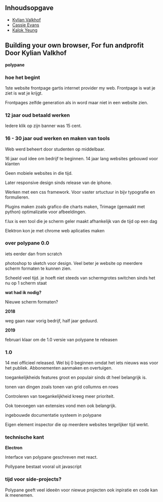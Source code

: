 ## Inhoudsopgave
- [Kylian Valkhof](#14-feb)
- [Cassie Evans](#7-mar)
- [Kalok Yeung](#23-may)

<h2 id="14-feb">Building your own browser, For fun andprofit Door Kylian Valkhof</h2>

**polypane**

### hoe het begint

1ste website frontpage gartis internet provider my web. 
Frontpage is wat je ziet is wat je krijgt.

Frontpages zelfde generation als in word maar niet in een website zien.

### 12 jaar oud betaald werken

Iedere klik op zijn banner was 15 cent.


### 16 - 30 jaar oud werken en maken van tools

Web werd beheert door studenten op middelbaar. 

16 jaar oud idee om bedrijf te beginnen. 14 jaar lang websites gebouwd voor klanten 

Geen mobiele websites in die tijd.

Later responsive design sinds release van de iphone.

Werken met een css framework. Voor vaster srtuctuur in bijv typografie en formulieren.

Plugins maken zoals grafico die charts maken, Trimage (gemaakt met python) optimalizatie voor afbeeldingen.

f.lux is een tool die je scherm geler maakt afhankelijk van de tijd op een dag

Elektron kon je met chrome web aplicaties maken

### over polypane 0.0

iets eerder dan from scratch

photoshop to sketch voor design. Veel beter je website op meerdere scherm formaten te kunnen zien.

Scheeld veel tijd. je hoeft niet steeds van schermgrotes switchen sinds het nu op 1 scherm staat

**wat had ik nodig?**

Nieuwe scherm formaten?

**2018**

weg gaan naar vorig bedrijf, half jaar geduurd.

**2019**

februari klaar om de 1.0 versie van polypane te releasen

### 1.0

14 mei officieel released. Wel bij 0 beginnen omdat het iets nieuws was voor het publiek. Abbonementen aanmaken en overtuigen.

toegankelijkheids features groot en populair sinds dt heel belangrijk is.

tonen van dingen zoals tonen van grid collumns en rows

Controleren van toegankelijkheid kreeg meer prioriteit. 

Ook toevoegen van extensies vond men ook belangrijk.

ingebouwde documentatie systeem in polypane

Eigen element inspector die op meerdere websites tergelijker tijd werkt.

### technische kant

**Electron** 

Interface van polypane geschreven met react.

Pollypane bestaat vooral uit javascript

### tijd voor side-projects?

Polypane geeft veel ideeën voor niewue projecten ook inpiratie en code kan ik meenemen.

